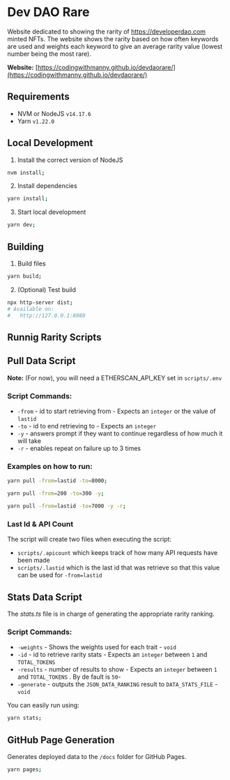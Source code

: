 # Dev DAO Rare

Website dedicated to showing the rarity of https://developerdao.com minted NFTs.
The website shows the rarity based on how often keywords are used and weights
each keyword to give an average rarity value (lowest number being the most
rare).

**Website:**
[https://codingwithmanny.github.io/devdaorare/](https://codingwithmanny.github.io/devdaorare/)

## Requirements

- NVM or NodeJS `v14.17.6`
- Yarn `v1.22.0`

## Local Development

1. Install the correct version of NodeJS

```bash
nvm install;
```

2. Install dependencies

```bash
yarn install;
```

3. Start local development

```bash
yarn dev;
```

## Building

1. Build files

```bash
yarn build;
```

2. (Optional) Test build

```bash
npx http-server dist;
# Available on:
#   http://127.0.0.1:8080
```

## Runnig Rarity Scripts

## Pull Data Script

**Note:** (For now), you will need a ETHERSCAN_API_KEY set in `scripts/.env`

### Script Commands:

- `-from` - id to start retrieving from - Expects an `integer` or the value of
  `lastid`
- `-to` - id to end retrieving to - Expects an `integer`
- `-y` - answers prompt if they want to continue regardless of how much it will
  take
- `-r` - enables repeat on failure up to 3 times

### Examples on how to run:

```bash
yarn pull -from=lastid -to=8000;
```

```bash
yarn pull -from=200 -to=300 -y;
```

```bash
yarn pull -from=lastid -to=7000 -y -r;
```

### Last Id & API Count

The script will create two files when executing the script:

- `scripts/.apicount` which keeps track of how many API requests have been made
- `scripts/.lastid` which is the last id that was retrieve so that this value
  can be used for `-from=lastid`

## Stats Data Script

The _stats.ts_ file is in charge of generating the appropriate rarity ranking.

### Script Commands:

- `-weights` - Shows the weights used for each trait - `void`
- `-id` - id to retrieve rarity stats - Expects an `integer` between `1` and
  `TOTAL_TOKENS`
- `-results` - number of results to show - Expects an `integer` between `1` and
  `TOTAL_TOKENS` . By de fault is `50`-
- `-generate` - outputs the `JSON_DATA_RANKING` result to `DATA_STATS_FILE` -
  `void`

You can easily run using:

```bash
yarn stats;
```

## GitHub Page Generation

Generates deployed data to the `/docs` folder for GitHub Pages.

```bash
yarn pages;
```
